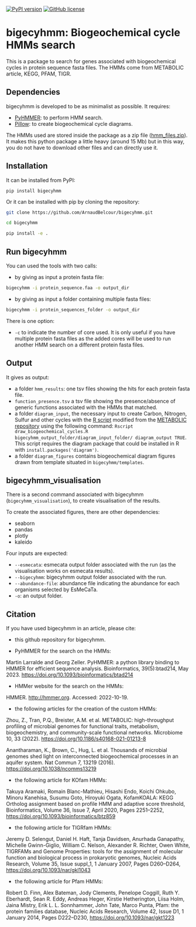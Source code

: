 [![PyPI version](https://img.shields.io/pypi/v/bigecyhmm.svg)](https://pypi.org/project/bigecyhmm/) [![GitHub license](https://raw.githubusercontent.com/ArnaudBelcour/bigecyhmm/master/pictures/license_esmecata.svg)](https://github.com/ArnaudBelcour/bigecyhmm/blob/master/LICENSE) 

# bigecyhmm: Biogeochemical cycle HMMs search

This is a package to search for genes associated with biogeochemical cycles in protein sequence fasta files. The HMMs come from METABOLIC article, KEGG, PFAM, TIGR.

## Dependencies

bigecyhmm is developed to be as minimalist as possible. It requires:

- [PyHMMER](https://github.com/althonos/pyhmmer): to perform HMM search.
- [Pillow](https://github.com/python-pillow/Pillow): to create biogeochemical cycle diagrams.

The HMMs used are stored inside the package as a zip file ([hmm_files.zip](https://github.com/ArnaudBelcour/bigecyhmm/tree/main/bigecyhmm/hmm_databases)). It makes this python package a little heavy (around 15 Mb) but in this way, you do not have to download other files and can directly use it.

## Installation

It can be installed from PyPI:

`pip install bigecyhmm`

Or it can be installed with pip by cloning the repository:

```sh
git clone https://github.com/ArnaudBelcour/bigecyhmm.git

cd bigecyhmm

pip install -e .

```

## Run bigecyhmm

You can used the tools with two calls:

- by giving as input a protein fasta file:

```sh
bigecyhmm -i protein_sequence.faa -o output_dir
```

- by giving as input a folder containing multiple fasta files:

```sh
bigecyhmm -i protein_sequences_folder -o output_dir
```

There is one option:

* `-c` to indicate the number of core used. It is only useful if you have multiple protein fasta files as the added cores will be used to run another HMM search on a different protein fasta files. 

## Output

It gives as output:

- a folder `hmm_results`: one tsv files showing the hits for each protein fasta file.
- `function_presence.tsv` a tsv file showing the presence/absence of generic functions associated with the HMMs that matched.
- a folder `diagram_input`, the necessary input to create Carbon, Nitrogen, Sulfur and other cycles with the [R script](https://github.com/ArnaudBelcour/bigecyhmm/blob/main/scripts/draw_biogeochemical_cycles.R) modified from the [METABOLIC repository](https://github.com/AnantharamanLab/METABOLIC) using the following command: `Rscript draw_biogeochemical_cycles.R bigecyhmm_output_folder/diagram_input_folder/ diagram_output TRUE`. This script requires the diagram package that could be installed in R with `install.packages('diagram')`.
- a folder `diagram_figures` contains biogeochemical diagram figures drawn from template situated in `bigecyhmm/templates`.


## bigecyhmm_visualisation

There is a second command associated with bigecyhmm (`bigecyhmm_visualisation`), to create visualisation of the results.

To create the associated figures, there are other dependencies:

- seaborn
- pandas
- plotly
- kaleido

Four inputs are expected:

- `--esmecata`: esmecata output folder associated with the run (as the visualisation works on esmecata results).
- `--bigecyhmm`: bigecyhmm output folder associated with the run.
- `--abundance-file`: abundance file indicating the abundance for each organisms selected by EsMeCaTa.
- `-o`: an output folder.


## Citation

If you have used bigecyhmm in an article, please cite:

- this github repository for bigecyhmm.

- PyHMMER for the search on the HMMs:

Martin Larralde and Georg Zeller. PyHMMER: a python library binding to HMMER for efficient sequence analysis. Bioinformatics, 39(5):btad214, May 2023.  https://doi.org/10.1093/bioinformatics/btad214

- HMMer website for the search on the HMMs:

HMMER. http://hmmer.org. Accessed: 2022-10-19.

- the following articles for the creation of the custom HMMs:

Zhou, Z., Tran, P.Q., Breister, A.M. et al. METABOLIC: high-throughput profiling of microbial genomes for functional traits, metabolism, biogeochemistry, and community-scale functional networks. Microbiome 10, 33 (2022). https://doi.org/10.1186/s40168-021-01213-8

Anantharaman, K., Brown, C., Hug, L. et al. Thousands of microbial genomes shed light on interconnected biogeochemical processes in an aquifer system. Nat Commun 7, 13219 (2016). https://doi.org/10.1038/ncomms13219

- the following article for KOfam HMMs:

Takuya Aramaki, Romain Blanc-Mathieu, Hisashi Endo, Koichi Ohkubo, Minoru Kanehisa, Susumu Goto, Hiroyuki Ogata, KofamKOALA: KEGG Ortholog assignment based on profile HMM and adaptive score threshold, Bioinformatics, Volume 36, Issue 7, April 2020, Pages 2251–2252, https://doi.org/10.1093/bioinformatics/btz859

- the following article for TIGRfam HMMs:

Jeremy D. Selengut, Daniel H. Haft, Tanja Davidsen, Anurhada Ganapathy, Michelle Gwinn-Giglio, William C. Nelson, Alexander R. Richter, Owen White, TIGRFAMs and Genome Properties: tools for the assignment of molecular function and biological process in prokaryotic genomes, Nucleic Acids Research, Volume 35, Issue suppl_1, 1 January 2007, Pages D260–D264, https://doi.org/10.1093/nar/gkl1043

- the following article for Pfam HMMs:

Robert D. Finn, Alex Bateman, Jody Clements, Penelope Coggill, Ruth Y. Eberhardt, Sean R. Eddy, Andreas Heger, Kirstie Hetherington, Liisa Holm, Jaina Mistry, Erik L. L. Sonnhammer, John Tate, Marco Punta, Pfam: the protein families database, Nucleic Acids Research, Volume 42, Issue D1, 1 January 2014, Pages D222–D230, https://doi.org/10.1093/nar/gkt1223